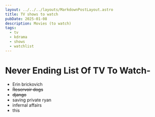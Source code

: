 ```yaml
---
layout: ../../../layouts/MarkdownPostLayout.astro
title: TV shows to watch
pubDate: 2025-01-08
description: Movies (to watch)
tags:
  - tv
  - kdrama
  - shows
  - watchlist
---
```

# Never Ending List Of TV To Watch-

- Erin brickovich
- ~~Reservoir dogs~~
- ~~django~~
- saving private ryan
- infernal affairs
- this